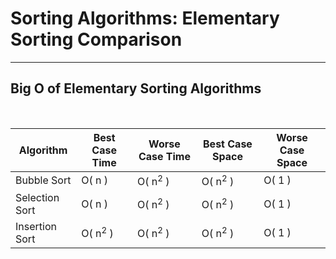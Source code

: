 # Sorting Algorithms: Elementary Sorting Comparison

---

## Big O of Elementary Sorting Algorithms

</br>

| Algorithm | Best Case Time | Worse Case Time | Best Case Space | Worse Case Space |
| ----------- | --------- | ----------- | ----------- | ----------- |
| Bubble Sort | O( n ) | O( n<sup>2</sup> ) | O( n<sup>2</sup> ) | O( 1 )
| Selection Sort | O( n ) | O( n<sup>2</sup> ) | O( n<sup>2</sup> ) | O( 1 )
| Insertion Sort | O( n<sup>2</sup> ) | O( n<sup>2</sup> ) | O( n<sup>2</sup> ) | O( 1 )
